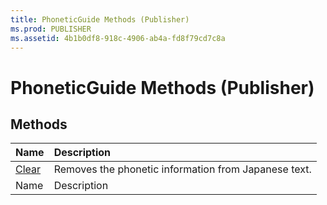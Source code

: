 ```yaml
---
title: PhoneticGuide Methods (Publisher)
ms.prod: PUBLISHER
ms.assetid: 4b1b0df8-918c-4906-ab4a-fd8f79cd7c8a
---
```



# PhoneticGuide Methods (Publisher)

## Methods



|**Name**|**Description**|
|:-----|:-----|
| [Clear](phoneticguide-clear-method-publisher.md)|Removes the phonetic information from Japanese text.|
|Name|Description|

